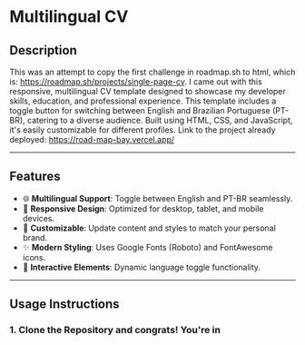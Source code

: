 # **Multilingual CV**

## **Description**

This was an attempt to copy the first challenge in roadmap.sh to html, which is: https://roadmap.sh/projects/single-page-cv. I came out with this responsive, multilingual CV template designed to showcase my developer skills, education, and professional experience. This template includes a toggle button for switching between English and Brazilian Portuguese (PT-BR), catering to a diverse audience. Built using HTML, CSS, and JavaScript, it's easily customizable for different profiles. Link to the project already deployed: https://road-map-bay.vercel.app/

---
## **Features**
- 🌐 **Multilingual Support**: Toggle between English and PT-BR seamlessly.
- 📱 **Responsive Design**: Optimized for desktop, tablet, and mobile devices.
- 🎨 **Customizable**: Update content and styles to match your personal brand.
- ✨ **Modern Styling**: Uses Google Fonts (Roboto) and FontAwesome icons.
- 🔄 **Interactive Elements**: Dynamic language toggle functionality.

---

## **Usage Instructions**

### **1. Clone the Repository and congrats! You're in**


